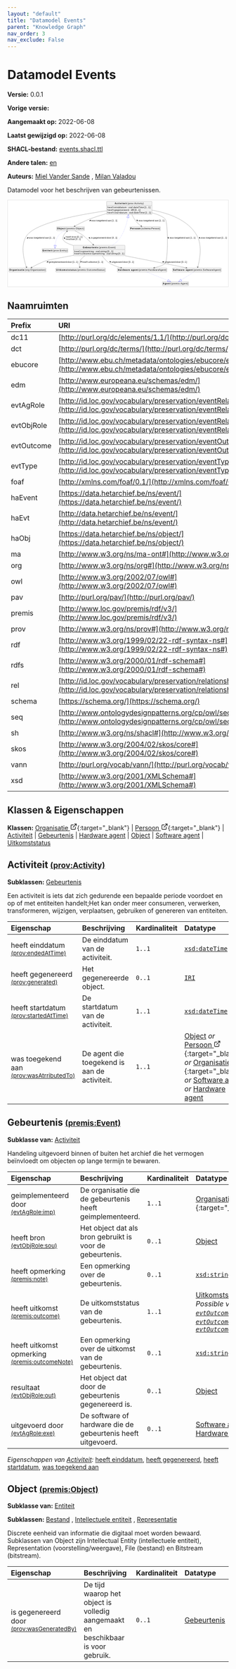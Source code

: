 ```yaml
---
layout: "default"
title: "Datamodel Events"
parent: "Knowledge Graph"
nav_order: 3
nav_exclude: False
---
```

<svg xmlns="http://www.w3.org/2000/svg" style="display: none;"><symbol id="svg-external-link" width="24" height="24" viewBox="0 0 24 24" fill="none" stroke="currentColor" stroke-width="2" stroke-linecap="round" stroke-linejoin="round" class="feather feather-external-link"><title id="svg-external-link-title">(external link)</title><path d="M18 13v6a2 2 0 0 1-2 2H5a2 2 0 0 1-2-2V8a2 2 0 0 1 2-2h6"></path><polyline points="15 3 21 3 21 9"></polyline><line x1="10" y1="14" x2="21" y2="3"></line> </symbol></svg>

Datamodel Events
====================

**Versie:** 0.0.1

**Vorige versie:** 

**Aangemaakt op:** 2022-06-08

**Laatst gewijzigd op:** 2022-06-08

**SHACL-bestand:** [events.shacl.ttl](events.shacl.ttl)

**Andere talen:**
[en](../en)

**Auteurs:**
[Miel Vander Sande](mailto:miel.vandersande@meemoo.be)
, [Milan Valadou](mailto:milan.valadou@meemoo.be)


Datamodel voor het beschrijven van gebeurtenissen.

<div class="wrap">
  <div class="zoom">
  <svg xmlns="http://www.w3.org/2000/svg" xmlns:xlink="http://www.w3.org/1999/xlink" contentStyleType="text/css" preserveAspectRatio="none" version="1.1" viewBox="0 0 1401 548" zoomAndPan="magnify"><defs/><g><a href="../../organization/nl#org%3AOrganization" target="_top" title="../../organization/nl#org%3AOrganization" xlink:actuate="onRequest" xlink:href="../../organization/nl#org%3AOrganization" xlink:show="new" xlink:title="../../organization/nl#org%3AOrganization" xlink:type="simple"><g id="elem_org_Organization"><rect codeLine="15" fill="#F1F1F1" height="26.2969" id="org_Organization" rx="3.5" ry="3.5" style="stroke:#181818;stroke-width:0.5;" width="236" x="7" y="429"/><text fill="#000000" font-family="sans-serif" font-size="14" font-weight="bold" lengthAdjust="spacing" textLength="95" x="10" y="446.9951">Organisatie</text><text fill="#000000" font-family="sans-serif" font-size="14" lengthAdjust="spacing" textLength="131" x="109" y="446.9951">(org:Organization)</text></g></a><a href="../../organization/nl#schema%3APerson" target="_top" title="../../organization/nl#schema%3APerson" xlink:actuate="onRequest" xlink:href="../../organization/nl#schema%3APerson" xlink:show="new" xlink:title="../../organization/nl#schema%3APerson" xlink:type="simple"><g id="elem_schema_Person"><rect codeLine="16" fill="#F1F1F1" height="26.2969" id="schema_Person" rx="3.5" ry="3.5" style="stroke:#181818;stroke-width:0.5;" width="194" x="776" y="167"/><text fill="#000000" font-family="sans-serif" font-size="14" font-weight="bold" lengthAdjust="spacing" textLength="65" x="779" y="184.9951">Persoon</text><text fill="#000000" font-family="sans-serif" font-size="14" lengthAdjust="spacing" textLength="119" x="848" y="184.9951">(schema:Person)</text></g></a><a href="#prov%3AActivity" target="_top" title="#prov%3AActivity" xlink:actuate="onRequest" xlink:href="#prov%3AActivity" xlink:show="new" xlink:title="#prov%3AActivity" xlink:type="simple"><g id="elem_prov_Activity"><rect codeLine="19" fill="#F1F1F1" height="83.1875" id="prov_Activity" rx="3.5" ry="3.5" style="stroke:#181818;stroke-width:0.5;" width="289" x="627.5" y="7"/><text fill="#000000" font-family="sans-serif" font-size="14" font-weight="bold" lengthAdjust="spacing" textLength="77" x="679.5" y="24.9951">Activiteit</text><text fill="#000000" font-family="sans-serif" font-size="14" lengthAdjust="spacing" textLength="104" x="760.5" y="24.9951">(prov:Activity)</text><line style="stroke:#181818;stroke-width:0.5;" x1="628.5" x2="915.5" y1="33.2969" y2="33.2969"/><text fill="#000000" font-family="sans-serif" font-size="14" lengthAdjust="spacing" textLength="40" x="633.5" y="50.292">heeft</text><text fill="#000000" font-family="sans-serif" font-size="14" lengthAdjust="spacing" textLength="4" x="673.5" y="50.292"> </text><text fill="#000000" font-family="sans-serif" font-size="14" lengthAdjust="spacing" textLength="77" x="677.5" y="50.292">einddatum</text><text fill="#000000" font-family="sans-serif" font-size="14" lengthAdjust="spacing" textLength="4" x="754.5" y="50.292"> </text><text fill="#000000" font-family="sans-serif" font-size="14" lengthAdjust="spacing" textLength="5" x="758.5" y="50.292">:</text><text fill="#000000" font-family="sans-serif" font-size="14" lengthAdjust="spacing" textLength="4" x="763.5" y="50.292"> </text><text fill="#000000" font-family="sans-serif" font-size="14" font-style="italic" lengthAdjust="spacing" textLength="97" x="767.5" y="50.292">xsd:dateTime</text><text fill="#000000" font-family="sans-serif" font-size="14" lengthAdjust="spacing" textLength="4" x="864.5" y="50.292"> </text><text fill="#000000" font-family="sans-serif" font-size="14" lengthAdjust="spacing" textLength="38" x="868.5" y="50.292">[1..1]</text><text fill="#000000" font-family="sans-serif" font-size="14" lengthAdjust="spacing" textLength="40" x="633.5" y="66.5889">heeft</text><text fill="#000000" font-family="sans-serif" font-size="14" lengthAdjust="spacing" textLength="4" x="673.5" y="66.5889"> </text><text fill="#000000" font-family="sans-serif" font-size="14" lengthAdjust="spacing" textLength="93" x="677.5" y="66.5889">gegenereerd</text><text fill="#000000" font-family="sans-serif" font-size="14" lengthAdjust="spacing" textLength="4" x="770.5" y="66.5889"> </text><text fill="#000000" font-family="sans-serif" font-size="14" lengthAdjust="spacing" textLength="5" x="774.5" y="66.5889">:</text><text fill="#000000" font-family="sans-serif" font-size="14" lengthAdjust="spacing" textLength="4" x="779.5" y="66.5889"> </text><text fill="#000000" font-family="sans-serif" font-size="14" font-style="italic" lengthAdjust="spacing" textLength="18" x="783.5" y="66.5889">IRI</text><text fill="#000000" font-family="sans-serif" font-size="14" lengthAdjust="spacing" textLength="4" x="801.5" y="66.5889"> </text><text fill="#000000" font-family="sans-serif" font-size="14" lengthAdjust="spacing" textLength="38" x="805.5" y="66.5889">[0..1]</text><text fill="#000000" font-family="sans-serif" font-size="14" lengthAdjust="spacing" textLength="40" x="633.5" y="82.8857">heeft</text><text fill="#000000" font-family="sans-serif" font-size="14" lengthAdjust="spacing" textLength="4" x="673.5" y="82.8857"> </text><text fill="#000000" font-family="sans-serif" font-size="14" lengthAdjust="spacing" textLength="81" x="677.5" y="82.8857">startdatum</text><text fill="#000000" font-family="sans-serif" font-size="14" lengthAdjust="spacing" textLength="4" x="758.5" y="82.8857"> </text><text fill="#000000" font-family="sans-serif" font-size="14" lengthAdjust="spacing" textLength="5" x="762.5" y="82.8857">:</text><text fill="#000000" font-family="sans-serif" font-size="14" lengthAdjust="spacing" textLength="4" x="767.5" y="82.8857"> </text><text fill="#000000" font-family="sans-serif" font-size="14" font-style="italic" lengthAdjust="spacing" textLength="97" x="771.5" y="82.8857">xsd:dateTime</text><text fill="#000000" font-family="sans-serif" font-size="14" lengthAdjust="spacing" textLength="4" x="868.5" y="82.8857"> </text><text fill="#000000" font-family="sans-serif" font-size="14" lengthAdjust="spacing" textLength="38" x="872.5" y="82.8857">[1..1]</text></g></a><a href="#premis%3AEvent" target="_top" title="#premis%3AEvent" xlink:actuate="onRequest" xlink:href="#premis%3AEvent" xlink:show="new" xlink:title="#premis%3AEvent" xlink:type="simple"><g id="elem_premis_Event"><rect codeLine="18" fill="#F1F1F1" height="66.8906" id="premis_Event" rx="3.5" ry="3.5" style="stroke:#181818;stroke-width:0.5;" width="328" x="417" y="285"/><text fill="#000000" font-family="sans-serif" font-size="14" font-weight="bold" lengthAdjust="spacing" textLength="98" x="476.5" y="302.9951">Gebeurtenis</text><text fill="#000000" font-family="sans-serif" font-size="14" lengthAdjust="spacing" textLength="107" x="578.5" y="302.9951">(premis:Event)</text><line style="stroke:#181818;stroke-width:0.5;" x1="418" x2="744" y1="311.2969" y2="311.2969"/><text fill="#000000" font-family="sans-serif" font-size="14" lengthAdjust="spacing" textLength="40" x="423" y="328.292">heeft</text><text fill="#000000" font-family="sans-serif" font-size="14" lengthAdjust="spacing" textLength="4" x="463" y="328.292"> </text><text fill="#000000" font-family="sans-serif" font-size="14" lengthAdjust="spacing" textLength="79" x="467" y="328.292">opmerking</text><text fill="#000000" font-family="sans-serif" font-size="14" lengthAdjust="spacing" textLength="4" x="546" y="328.292"> </text><text fill="#000000" font-family="sans-serif" font-size="14" lengthAdjust="spacing" textLength="5" x="550" y="328.292">:</text><text fill="#000000" font-family="sans-serif" font-size="14" lengthAdjust="spacing" textLength="4" x="555" y="328.292"> </text><text fill="#000000" font-family="sans-serif" font-size="14" font-style="italic" lengthAdjust="spacing" textLength="69" x="559" y="328.292">xsd:string</text><text fill="#000000" font-family="sans-serif" font-size="14" lengthAdjust="spacing" textLength="4" x="628" y="328.292"> </text><text fill="#000000" font-family="sans-serif" font-size="14" lengthAdjust="spacing" textLength="38" x="632" y="328.292">[0..1]</text><text fill="#000000" font-family="sans-serif" font-size="14" lengthAdjust="spacing" textLength="40" x="423" y="344.5889">heeft</text><text fill="#000000" font-family="sans-serif" font-size="14" lengthAdjust="spacing" textLength="4" x="463" y="344.5889"> </text><text fill="#000000" font-family="sans-serif" font-size="14" lengthAdjust="spacing" textLength="65" x="467" y="344.5889">uitkomst</text><text fill="#000000" font-family="sans-serif" font-size="14" lengthAdjust="spacing" textLength="4" x="532" y="344.5889"> </text><text fill="#000000" font-family="sans-serif" font-size="14" lengthAdjust="spacing" textLength="79" x="536" y="344.5889">opmerking</text><text fill="#000000" font-family="sans-serif" font-size="14" lengthAdjust="spacing" textLength="4" x="615" y="344.5889"> </text><text fill="#000000" font-family="sans-serif" font-size="14" lengthAdjust="spacing" textLength="5" x="619" y="344.5889">:</text><text fill="#000000" font-family="sans-serif" font-size="14" lengthAdjust="spacing" textLength="4" x="624" y="344.5889"> </text><text fill="#000000" font-family="sans-serif" font-size="14" font-style="italic" lengthAdjust="spacing" textLength="69" x="628" y="344.5889">xsd:string</text><text fill="#000000" font-family="sans-serif" font-size="14" lengthAdjust="spacing" textLength="4" x="697" y="344.5889"> </text><text fill="#000000" font-family="sans-serif" font-size="14" lengthAdjust="spacing" textLength="38" x="701" y="344.5889">[0..1]</text></g></a><a href="#premis%3AHardwareAgent" target="_top" title="#premis%3AHardwareAgent" xlink:actuate="onRequest" xlink:href="#premis%3AHardwareAgent" xlink:show="new" xlink:title="#premis%3AHardwareAgent" xlink:type="simple"><g id="elem_premis_HardwareAgent"><rect codeLine="20" fill="#F1F1F1" height="26.2969" id="premis_HardwareAgent" rx="3.5" ry="3.5" style="stroke:#181818;stroke-width:0.5;" width="315" x="696.5" y="429"/><text fill="#000000" font-family="sans-serif" font-size="14" font-weight="bold" lengthAdjust="spacing" textLength="129" x="699.5" y="446.9951">Hardware agent</text><text fill="#000000" font-family="sans-serif" font-size="14" lengthAdjust="spacing" textLength="176" x="832.5" y="446.9951">(premis:HardwareAgent)</text></g></a><a href="#premis%3AAgent" target="_top" title="#premis%3AAgent" xlink:actuate="onRequest" xlink:href="#premis%3AAgent" xlink:show="new" xlink:title="#premis%3AAgent" xlink:type="simple"><g id="elem_premis_Agent"><rect codeLine="25" fill="#F1F1F1" height="26.2969" id="premis_Agent" rx="3.5" ry="3.5" style="stroke:#181818;stroke-width:0.5;" width="167" x="982.5" y="516"/><text fill="#000000" font-family="sans-serif" font-size="14" font-weight="bold" lengthAdjust="spacing" textLength="48" x="985.5" y="533.9951">Agent</text><text fill="#000000" font-family="sans-serif" font-size="14" lengthAdjust="spacing" textLength="109" x="1037.5" y="533.9951">(premis:Agent)</text></g></a><a href="#premis%3AObject" target="_top" title="#premis%3AObject" xlink:actuate="onRequest" xlink:href="#premis%3AObject" xlink:show="new" xlink:title="#premis%3AObject" xlink:type="simple"><g id="elem_premis_Object"><rect codeLine="22" fill="#F1F1F1" height="26.2969" id="premis_Object" rx="3.5" ry="3.5" style="stroke:#181818;stroke-width:0.5;" width="177" x="310.5" y="167"/><text fill="#000000" font-family="sans-serif" font-size="14" font-weight="bold" lengthAdjust="spacing" textLength="53" x="313.5" y="184.9951">Object</text><text fill="#000000" font-family="sans-serif" font-size="14" lengthAdjust="spacing" textLength="114" x="370.5" y="184.9951">(premis:Object)</text></g></a><a href="#prov%3AEntity" target="_top" title="#prov%3AEntity" xlink:actuate="onRequest" xlink:href="#prov%3AEntity" xlink:show="new" xlink:title="#prov%3AEntity" xlink:type="simple"><g id="elem_prov_Entity"><rect codeLine="23" fill="#F1F1F1" height="26.2969" id="prov_Entity" rx="3.5" ry="3.5" style="stroke:#181818;stroke-width:0.5;" width="164" x="218" y="305.5"/><text fill="#000000" font-family="sans-serif" font-size="14" font-weight="bold" lengthAdjust="spacing" textLength="62" x="221" y="323.4951">Entiteit</text><text fill="#000000" font-family="sans-serif" font-size="14" lengthAdjust="spacing" textLength="92" x="287" y="323.4951">(prov:Entity)</text></g></a><a href="#premis%3ASoftwareAgent" target="_top" title="#premis%3ASoftwareAgent" xlink:actuate="onRequest" xlink:href="#premis%3ASoftwareAgent" xlink:show="new" xlink:title="#premis%3ASoftwareAgent" xlink:type="simple"><g id="elem_premis_SoftwareAgent"><rect codeLine="24" fill="#F1F1F1" height="26.2969" id="premis_SoftwareAgent" rx="3.5" ry="3.5" style="stroke:#181818;stroke-width:0.5;" width="310" x="1047" y="429"/><text fill="#000000" font-family="sans-serif" font-size="14" font-weight="bold" lengthAdjust="spacing" textLength="126" x="1050" y="446.9951">Software agent</text><text fill="#000000" font-family="sans-serif" font-size="14" lengthAdjust="spacing" textLength="174" x="1180" y="446.9951">(premis:SoftwareAgent)</text></g></a><a href="#premis%3AOutcomeStatus" target="_top" title="#premis%3AOutcomeStatus" xlink:actuate="onRequest" xlink:href="#premis%3AOutcomeStatus" xlink:show="new" xlink:title="#premis%3AOutcomeStatus" xlink:type="simple"><g id="elem_premis_OutcomeStatus"><rect codeLine="26" fill="#F1F1F1" height="26.2969" id="premis_OutcomeStatus" rx="3.5" ry="3.5" style="stroke:#181818;stroke-width:0.5;" width="316" x="305" y="429"/><text fill="#000000" font-family="sans-serif" font-size="14" font-weight="bold" lengthAdjust="spacing" textLength="129" x="308" y="446.9951">Uitkomststatus</text><text fill="#000000" font-family="sans-serif" font-size="14" lengthAdjust="spacing" textLength="177" x="441" y="446.9951">(premis:OutcomeStatus)</text></g></a><g id="link_prov_Activity_org_Organization"><path codeLine="37" d="M627.192,66.937 C454.055,91.189 180.144,141.544 121,223 C76.1951,284.707 104.3843,384.295 118.431,423.932 " fill="none" id="prov_Activity-to-org_Organization" style="stroke:#454645;stroke-width:1.0;"/><polygon fill="#454645" points="120.229,428.899,120.9276,419.0749,118.5275,424.1974,113.4051,421.7973,120.229,428.899" style="stroke:#454645;stroke-width:1.0;"/><polygon fill="#000000" points="121.9071,241.9384,130.9993,239.1487,127.6231,234.3372,121.9071,241.9384" style="stroke:#000000;stroke-width:1.0;"/><text fill="#000000" font-family="sans-serif" font-size="13" lengthAdjust="spacing" textLength="26" x="135" y="243.5669">was</text><text fill="#000000" font-family="sans-serif" font-size="13" lengthAdjust="spacing" textLength="4" x="161" y="243.5669"> </text><text fill="#000000" font-family="sans-serif" font-size="13" lengthAdjust="spacing" textLength="68" x="165" y="243.5669">toegekend</text><text fill="#000000" font-family="sans-serif" font-size="13" lengthAdjust="spacing" textLength="4" x="233" y="243.5669"> </text><text fill="#000000" font-family="sans-serif" font-size="13" lengthAdjust="spacing" textLength="24" x="237" y="243.5669">aan</text><text fill="#000000" font-family="sans-serif" font-size="13" lengthAdjust="spacing" textLength="4" x="261" y="243.5669"> </text><text fill="#000000" font-family="sans-serif" font-size="13" lengthAdjust="spacing" textLength="34" x="265" y="243.5669">[1..1]</text></g><g id="link_prov_Activity_premis_HardwareAgent"><path codeLine="38" d="M916.789,79.482 C955.245,90.517 989.355,104.23 1001,120 C1019.42,144.937 1019.67,374.251 1001,399 C991.821,411.169 961.289,420.873 930.411,427.874 " fill="none" id="prov_Activity-to-premis_HardwareAgent" style="stroke:#454645;stroke-width:1.0;"/><polygon fill="#454645" points="925.456,428.974,935.1087,430.93,930.3373,427.8912,933.3761,423.1198,925.456,428.974" style="stroke:#454645;stroke-width:1.0;"/><polygon fill="#000000" points="1020.1953,244.0626,1022.7786,234.9096,1016.9053,235.1392,1020.1953,244.0626" style="stroke:#000000;stroke-width:1.0;"/><text fill="#000000" font-family="sans-serif" font-size="13" lengthAdjust="spacing" textLength="26" x="1029" y="243.5669">was</text><text fill="#000000" font-family="sans-serif" font-size="13" lengthAdjust="spacing" textLength="4" x="1055" y="243.5669"> </text><text fill="#000000" font-family="sans-serif" font-size="13" lengthAdjust="spacing" textLength="68" x="1059" y="243.5669">toegekend</text><text fill="#000000" font-family="sans-serif" font-size="13" lengthAdjust="spacing" textLength="4" x="1127" y="243.5669"> </text><text fill="#000000" font-family="sans-serif" font-size="13" lengthAdjust="spacing" textLength="24" x="1131" y="243.5669">aan</text><text fill="#000000" font-family="sans-serif" font-size="13" lengthAdjust="spacing" textLength="4" x="1155" y="243.5669"> </text><text fill="#000000" font-family="sans-serif" font-size="13" lengthAdjust="spacing" textLength="34" x="1159" y="243.5669">[1..1]</text></g><g id="link_prov_Activity_premis_Object"><path codeLine="39" d="M627.395,84.531 C591.232,94.68 552.834,106.669 518,120 C484.888,132.672 448.625,151.404 424.94,164.347 " fill="none" id="prov_Activity-to-premis_Object" style="stroke:#454645;stroke-width:1.0;"/><polygon fill="#454645" points="420.376,166.854,430.1899,166.025,424.7579,164.4459,426.337,159.014,420.376,166.854" style="stroke:#454645;stroke-width:1.0;"/><polygon fill="#000000" points="518.3484,130.4002,527.8411,129.8169,525.6853,124.3487,518.3484,130.4002" style="stroke:#000000;stroke-width:1.0;"/><text fill="#000000" font-family="sans-serif" font-size="13" lengthAdjust="spacing" textLength="26" x="532" y="133.0669">was</text><text fill="#000000" font-family="sans-serif" font-size="13" lengthAdjust="spacing" textLength="4" x="558" y="133.0669"> </text><text fill="#000000" font-family="sans-serif" font-size="13" lengthAdjust="spacing" textLength="68" x="562" y="133.0669">toegekend</text><text fill="#000000" font-family="sans-serif" font-size="13" lengthAdjust="spacing" textLength="4" x="630" y="133.0669"> </text><text fill="#000000" font-family="sans-serif" font-size="13" lengthAdjust="spacing" textLength="24" x="634" y="133.0669">aan</text><text fill="#000000" font-family="sans-serif" font-size="13" lengthAdjust="spacing" textLength="4" x="658" y="133.0669"> </text><text fill="#000000" font-family="sans-serif" font-size="13" lengthAdjust="spacing" textLength="34" x="662" y="133.0669">[1..1]</text></g><g id="link_prov_Activity_premis_SoftwareAgent"><path codeLine="40" d="M916.735,62.626 C1018.17,80.599 1145.34,123.026 1202,223 C1239.33,288.86 1218.32,384.886 1207.35,423.734 " fill="none" id="prov_Activity-to-premis_SoftwareAgent" style="stroke:#454645;stroke-width:1.0;"/><polygon fill="#454645" points="1205.94,428.613,1212.2855,421.0808,1207.3308,423.8103,1204.6013,418.8556,1205.94,428.613" style="stroke:#454645;stroke-width:1.0;"/><polygon fill="#000000" points="1223.1348,242.9616,1219.7534,234.0725,1215.1743,237.7577,1223.1348,242.9616" style="stroke:#000000;stroke-width:1.0;"/><text fill="#000000" font-family="sans-serif" font-size="13" lengthAdjust="spacing" textLength="26" x="1229" y="243.5669">was</text><text fill="#000000" font-family="sans-serif" font-size="13" lengthAdjust="spacing" textLength="4" x="1255" y="243.5669"> </text><text fill="#000000" font-family="sans-serif" font-size="13" lengthAdjust="spacing" textLength="68" x="1259" y="243.5669">toegekend</text><text fill="#000000" font-family="sans-serif" font-size="13" lengthAdjust="spacing" textLength="4" x="1327" y="243.5669"> </text><text fill="#000000" font-family="sans-serif" font-size="13" lengthAdjust="spacing" textLength="24" x="1331" y="243.5669">aan</text><text fill="#000000" font-family="sans-serif" font-size="13" lengthAdjust="spacing" textLength="4" x="1355" y="243.5669"> </text><text fill="#000000" font-family="sans-serif" font-size="13" lengthAdjust="spacing" textLength="34" x="1359" y="243.5669">[1..1]</text></g><g id="link_prov_Activity_schema_Person"><path codeLine="41" d="M788.782,90.103 C796.358,105.711 806.262,123.101 818,137 C826.75,147.361 838.476,156.75 848.853,164.011 " fill="none" id="prov_Activity-to-schema_Person" style="stroke:#454645;stroke-width:1.0;"/><polygon fill="#454645" points="853.206,166.988,848.037,158.6046,849.0795,164.1646,843.5195,165.2071,853.206,166.988" style="stroke:#454645;stroke-width:1.0;"/><polygon fill="#000000" points="826.1536,132.4464,822.7293,123.5737,818.168,127.281,826.1536,132.4464" style="stroke:#000000;stroke-width:1.0;"/><text fill="#000000" font-family="sans-serif" font-size="13" lengthAdjust="spacing" textLength="26" x="832" y="133.0669">was</text><text fill="#000000" font-family="sans-serif" font-size="13" lengthAdjust="spacing" textLength="4" x="858" y="133.0669"> </text><text fill="#000000" font-family="sans-serif" font-size="13" lengthAdjust="spacing" textLength="68" x="862" y="133.0669">toegekend</text><text fill="#000000" font-family="sans-serif" font-size="13" lengthAdjust="spacing" textLength="4" x="930" y="133.0669"> </text><text fill="#000000" font-family="sans-serif" font-size="13" lengthAdjust="spacing" textLength="24" x="934" y="133.0669">aan</text><text fill="#000000" font-family="sans-serif" font-size="13" lengthAdjust="spacing" textLength="4" x="958" y="133.0669"> </text><text fill="#000000" font-family="sans-serif" font-size="13" lengthAdjust="spacing" textLength="34" x="962" y="133.0669">[1..1]</text></g><g id="link_premis_Event_prov_Activity"><path codeLine="44" d="M664.145,284.907 C677.8,276.73 690.799,266.829 701,255 C736.327,214.036 754.351,154.539 763.374,110.094 " fill="none" id="premis_Event-to-prov_Activity" style="stroke:#0000FF;stroke-width:1.0;stroke-dasharray:1.0,3.0;"/><polygon fill="none" points="756.522,108.652,767.017,90.244,770.292,111.179,756.522,108.652" style="stroke:#0000FF;stroke-width:1.0;"/></g><g id="link_premis_Event_org_Organization"><path codeLine="48" d="M416.914,349.237 C336.875,363.912 255.826,379.097 247,382 C212.218,393.438 174.639,412.773 150.518,426.177 " fill="none" id="premis_Event-to-org_Organization" style="stroke:#454645;stroke-width:1.0;"/><polygon fill="#454645" points="145.877,428.775,155.684,427.8682,150.2397,426.3322,151.7756,420.8879,145.877,428.775" style="stroke:#454645;stroke-width:1.0;"/><polygon fill="#000000" points="247.1963,391.9538,256.7017,392.2675,255.0708,386.6205,247.1963,391.9538" style="stroke:#000000;stroke-width:1.0;"/><text fill="#000000" font-family="sans-serif" font-size="13" lengthAdjust="spacing" textLength="114" x="261" y="395.0669">geimplementeerd</text><text fill="#000000" font-family="sans-serif" font-size="13" lengthAdjust="spacing" textLength="4" x="375" y="395.0669"> </text><text fill="#000000" font-family="sans-serif" font-size="13" lengthAdjust="spacing" textLength="29" x="379" y="395.0669">door</text><text fill="#000000" font-family="sans-serif" font-size="13" lengthAdjust="spacing" textLength="4" x="408" y="395.0669"> </text><text fill="#000000" font-family="sans-serif" font-size="13" lengthAdjust="spacing" textLength="34" x="412" y="395.0669">[1..1]</text></g><g id="link_premis_Event_premis_HardwareAgent"><path codeLine="49" d="M600.32,352.005 C611.829,368.573 627.91,387.582 647,399 C669.275,412.323 695.056,421.49 720.703,427.78 " fill="none" id="premis_Event-to-premis_HardwareAgent" style="stroke:#454645;stroke-width:1.0;"/><polygon fill="#454645" points="725.829,429,717.999,423.0257,720.9647,427.8429,716.1476,430.8086,725.829,429" style="stroke:#454645;stroke-width:1.0;"/><polygon fill="#000000" points="656.2315,393.2299,650.1422,385.9244,647.0111,390.8988,656.2315,393.2299" style="stroke:#000000;stroke-width:1.0;"/><text fill="#000000" font-family="sans-serif" font-size="13" lengthAdjust="spacing" textLength="69" x="661" y="395.0669">uitgevoerd</text><text fill="#000000" font-family="sans-serif" font-size="13" lengthAdjust="spacing" textLength="4" x="730" y="395.0669"> </text><text fill="#000000" font-family="sans-serif" font-size="13" lengthAdjust="spacing" textLength="29" x="734" y="395.0669">door</text><text fill="#000000" font-family="sans-serif" font-size="13" lengthAdjust="spacing" textLength="4" x="763" y="395.0669"> </text><text fill="#000000" font-family="sans-serif" font-size="13" lengthAdjust="spacing" textLength="34" x="767" y="395.0669">[0..1]</text></g><g id="link_premis_Event_premis_Object"><path codeLine="50" d="M416.823,286.513 C388.092,277.82 364.368,267.31 355,255 C346.387,243.682 349.405,236.075 355,223 C359.498,212.487 368.063,203.354 376.45,196.313 " fill="none" id="premis_Event-to-premis_Object" style="stroke:#454645;stroke-width:1.0;"/><polygon fill="#454645" points="380.534,193.028,371.0139,195.5514,376.6378,196.1616,376.0276,201.7854,380.534,193.028" style="stroke:#454645;stroke-width:1.0;"/><polygon fill="#000000" points="357.9573,234.5691,358.9701,244.0256,364.335,241.6243,357.9573,234.5691" style="stroke:#000000;stroke-width:1.0;"/><text fill="#000000" font-family="sans-serif" font-size="13" lengthAdjust="spacing" textLength="34" x="369" y="236.0669">heeft</text><text fill="#000000" font-family="sans-serif" font-size="13" lengthAdjust="spacing" textLength="4" x="403" y="236.0669"> </text><text fill="#000000" font-family="sans-serif" font-size="13" lengthAdjust="spacing" textLength="29" x="407" y="236.0669">bron</text><text fill="#000000" font-family="sans-serif" font-size="13" lengthAdjust="spacing" textLength="4" x="436" y="236.0669"> </text><text fill="#000000" font-family="sans-serif" font-size="13" lengthAdjust="spacing" textLength="34" x="440" y="236.0669">[0..1]</text><text fill="#000000" font-family="sans-serif" font-size="13" lengthAdjust="spacing" textLength="57" x="369" y="251.1997">resultaat</text><text fill="#000000" font-family="sans-serif" font-size="13" lengthAdjust="spacing" textLength="4" x="426" y="251.1997"> </text><text fill="#000000" font-family="sans-serif" font-size="13" lengthAdjust="spacing" textLength="34" x="430" y="251.1997">[0..1]</text></g><g id="link_premis_Object_premis_Event"><path codeLine="60" d="M426.331,193.13 C442.291,200.746 462.476,211.319 479,223 C486.046,227.981 517.034,256.872 543.026,281.413 " fill="none" id="premis_Object-to-premis_Event" style="stroke:#454645;stroke-width:1.0;"/><polygon fill="#454645" points="546.821,284.999,543.0269,275.9103,543.1869,281.5649,537.5323,281.7249,546.821,284.999" style="stroke:#454645;stroke-width:1.0;"/><polygon fill="#000000" points="523.9875,242.083,518.5472,234.2821,515.0009,238.9697,523.9875,242.083" style="stroke:#000000;stroke-width:1.0;"/><text fill="#000000" font-family="sans-serif" font-size="13" lengthAdjust="spacing" textLength="10" x="529" y="243.5669">is</text><text fill="#000000" font-family="sans-serif" font-size="13" lengthAdjust="spacing" textLength="4" x="539" y="243.5669"> </text><text fill="#000000" font-family="sans-serif" font-size="13" lengthAdjust="spacing" textLength="82" x="543" y="243.5669">gegenereerd</text><text fill="#000000" font-family="sans-serif" font-size="13" lengthAdjust="spacing" textLength="4" x="625" y="243.5669"> </text><text fill="#000000" font-family="sans-serif" font-size="13" lengthAdjust="spacing" textLength="29" x="629" y="243.5669">door</text><text fill="#000000" font-family="sans-serif" font-size="13" lengthAdjust="spacing" textLength="4" x="658" y="243.5669"> </text><text fill="#000000" font-family="sans-serif" font-size="13" lengthAdjust="spacing" textLength="34" x="662" y="243.5669">[0..1]</text></g><g id="link_premis_Event_premis_OutcomeStatus"><path codeLine="51" d="M489.8,352.003 C477.945,360.014 467.379,369.884 460,382 C452.438,394.417 454.17,411.172 457.222,423.655 " fill="none" id="premis_Event-to-premis_OutcomeStatus" style="stroke:#454645;stroke-width:1.0;"/><polygon fill="#454645" points="458.588,428.717,460.1046,418.9856,457.2851,423.8897,452.381,421.0702,458.588,428.717" style="stroke:#454645;stroke-width:1.0;"/><polygon fill="#000000" points="462.9305,395.118,469.3496,388.1005,463.9989,385.6677,462.9305,395.118" style="stroke:#000000;stroke-width:1.0;"/><text fill="#000000" font-family="sans-serif" font-size="13" lengthAdjust="spacing" textLength="34" x="474" y="395.0669">heeft</text><text fill="#000000" font-family="sans-serif" font-size="13" lengthAdjust="spacing" textLength="4" x="508" y="395.0669"> </text><text fill="#000000" font-family="sans-serif" font-size="13" lengthAdjust="spacing" textLength="56" x="512" y="395.0669">uitkomst</text><text fill="#000000" font-family="sans-serif" font-size="13" lengthAdjust="spacing" textLength="4" x="568" y="395.0669"> </text><text fill="#000000" font-family="sans-serif" font-size="13" lengthAdjust="spacing" textLength="34" x="572" y="395.0669">[1..1]</text></g><g id="link_premis_Event_premis_SoftwareAgent"><path codeLine="52" d="M745.379,351.661 C872.869,376.605 1042.93,409.878 1135.35,427.959 " fill="none" id="premis_Event-to-premis_SoftwareAgent" style="stroke:#454645;stroke-width:1.0;"/><polygon fill="#454645" points="1140.5,428.968,1132.4322,423.319,1135.5925,428.0108,1130.9007,431.171,1140.5,428.968" style="stroke:#454645;stroke-width:1.0;"/><polygon fill="#000000" points="993.907,391.5265,985.5945,386.9055,984.4659,392.674,993.907,391.5265" style="stroke:#000000;stroke-width:1.0;"/><text fill="#000000" font-family="sans-serif" font-size="13" lengthAdjust="spacing" textLength="69" x="998" y="395.0669">uitgevoerd</text><text fill="#000000" font-family="sans-serif" font-size="13" lengthAdjust="spacing" textLength="4" x="1067" y="395.0669"> </text><text fill="#000000" font-family="sans-serif" font-size="13" lengthAdjust="spacing" textLength="29" x="1071" y="395.0669">door</text><text fill="#000000" font-family="sans-serif" font-size="13" lengthAdjust="spacing" textLength="4" x="1100" y="395.0669"> </text><text fill="#000000" font-family="sans-serif" font-size="13" lengthAdjust="spacing" textLength="34" x="1104" y="395.0669">[0..1]</text></g><g id="link_premis_HardwareAgent_premis_Agent"><path codeLine="55" d="M884.374,455.1784 C919.107,469.1041 976.442,492.0922 1017.4,508.5152 " fill="none" id="premis_HardwareAgent-to-premis_Agent" style="stroke:#0000FF;stroke-width:1.0;stroke-dasharray:1.0,3.0;"/><polygon fill="none" points="1020.07,502.0413,1036.02,515.9815,1014.86,515.0357,1020.07,502.0413" style="stroke:#0000FF;stroke-width:1.0;"/></g><g id="link_premis_Object_prov_Entity"><path codeLine="58" d="M363.117,193.03 C348.351,199.688 332.322,209.424 322,223 C308.443,240.83 303.034,265.633 300.966,285.354 " fill="none" id="premis_Object-to-prov_Entity" style="stroke:#0000FF;stroke-width:1.0;stroke-dasharray:1.0,3.0;"/><polygon fill="none" points="307.947,285.895,299.786,305.45,293.971,285.073,307.947,285.895" style="stroke:#0000FF;stroke-width:1.0;"/></g><g id="link_premis_SoftwareAgent_premis_Agent"><path codeLine="62" d="M1182.51,455.1784 C1161.71,468.181 1128.27,489.0843 1102.53,505.1672 " fill="none" id="premis_SoftwareAgent-to-premis_Agent" style="stroke:#0000FF;stroke-width:1.0;stroke-dasharray:1.0,3.0;"/><polygon fill="none" points="1106.12,511.1801,1085.45,515.8442,1098.7,499.3081,1106.12,511.1801" style="stroke:#0000FF;stroke-width:1.0;"/></g></g></svg>
  </div>
</div>

## Naamruimten

| Prefix | URI      |
| :----- | :------- |
| dc11     | [http://purl.org/dc/elements/1.1/](http://purl.org/dc/elements/1.1/) |
| dct     | [http://purl.org/dc/terms/](http://purl.org/dc/terms/) |
| ebucore     | [http://www.ebu.ch/metadata/ontologies/ebucore/ebucore#](http://www.ebu.ch/metadata/ontologies/ebucore/ebucore#) |
| edm     | [http://www.europeana.eu/schemas/edm/](http://www.europeana.eu/schemas/edm/) |
| evtAgRole     | [http://id.loc.gov/vocabulary/preservation/eventRelatedAgentRole/](http://id.loc.gov/vocabulary/preservation/eventRelatedAgentRole/) |
| evtObjRole     | [http://id.loc.gov/vocabulary/preservation/eventRelatedObjectRole/](http://id.loc.gov/vocabulary/preservation/eventRelatedObjectRole/) |
| evtOutcome     | [http://id.loc.gov/vocabulary/preservation/eventOutcome/](http://id.loc.gov/vocabulary/preservation/eventOutcome/) |
| evtType     | [http://id.loc.gov/vocabulary/preservation/eventType](http://id.loc.gov/vocabulary/preservation/eventType) |
| foaf     | [http://xmlns.com/foaf/0.1/](http://xmlns.com/foaf/0.1/) |
| haEvent     | [https://data.hetarchief.be/ns/event/](https://data.hetarchief.be/ns/event/) |
| haEvt     | [http://data.hetarchief.be/ns/event/](http://data.hetarchief.be/ns/event/) |
| haObj     | [https://data.hetarchief.be/ns/object/](https://data.hetarchief.be/ns/object/) |
| ma     | [http://www.w3.org/ns/ma-ont#](http://www.w3.org/ns/ma-ont#) |
| org     | [http://www.w3.org/ns/org#](http://www.w3.org/ns/org#) |
| owl     | [http://www.w3.org/2002/07/owl#](http://www.w3.org/2002/07/owl#) |
| pav     | [http://purl.org/pav/](http://purl.org/pav/) |
| premis     | [http://www.loc.gov/premis/rdf/v3/](http://www.loc.gov/premis/rdf/v3/) |
| prov     | [http://www.w3.org/ns/prov#](http://www.w3.org/ns/prov#) |
| rdf     | [http://www.w3.org/1999/02/22-rdf-syntax-ns#](http://www.w3.org/1999/02/22-rdf-syntax-ns#) |
| rdfs     | [http://www.w3.org/2000/01/rdf-schema#](http://www.w3.org/2000/01/rdf-schema#) |
| rel     | [http://id.loc.gov/vocabulary/preservation/relationshipSubType/](http://id.loc.gov/vocabulary/preservation/relationshipSubType/) |
| schema     | [https://schema.org/](https://schema.org/) |
| seq     | [http://www.ontologydesignpatterns.org/cp/owl/sequence.owl#](http://www.ontologydesignpatterns.org/cp/owl/sequence.owl#) |
| sh     | [http://www.w3.org/ns/shacl#](http://www.w3.org/ns/shacl#) |
| skos     | [http://www.w3.org/2004/02/skos/core#](http://www.w3.org/2004/02/skos/core#) |
| vann     | [http://purl.org/vocab/vann/](http://purl.org/vocab/vann/) |
| xsd     | [http://www.w3.org/2001/XMLSchema#](http://www.w3.org/2001/XMLSchema#) |

## Klassen & Eigenschappen

**Klassen:** 
 [Organisatie <svg class="svg-external-link" viewBox="0 0 24 24" aria-labelledby="svg-external-link-title"><use xlink:href="#svg-external-link"></use></svg>](../../organization/nl#org%3AOrganization){:target="_blank"} |  [Persoon <svg class="svg-external-link" viewBox="0 0 24 24" aria-labelledby="svg-external-link-title"><use xlink:href="#svg-external-link"></use></svg>](../../organization/nl#schema%3APerson){:target="_blank"} |  [Activiteit](#prov%3AActivity) |  [Gebeurtenis](#premis%3AEvent) |  [Hardware agent](#premis%3AHardwareAgent) |  [Object](#premis%3AObject) |  [Software agent](#premis%3ASoftwareAgent) |  [Uitkomststatus](#premis%3AOutcomeStatus)
## <a id="prov%3AActivity"></a>Activiteit <small>[(prov:Activity)](http://www.w3.org/ns/prov#Activity)</small>


**Subklassen:** 
[Gebeurtenis](#premis%3AEvent)

Een activiteit is iets dat zich gedurende een bepaalde periode voordoet en op of met entiteiten handelt;Het kan onder meer consumeren, verwerken, transformeren, wijzigen, verplaatsen, gebruiken of genereren van entiteiten.

| Eigenschap | Beschrijving | Kardinaliteit | Datatype |
| :------ | :---------- | :---------- | :------- |
| <a id='prov%3AendedAtTime'></a>heeft einddatum <br> <small>[(prov:endedAtTime)](http://www.w3.org/ns/prov#endedAtTime)</small> | De einddatum van de activiteit. | `1..1` | [`xsd:dateTime`](http://www.w3.org/2001/XMLSchema#dateTime)  |
| <a id='prov%3Agenerated'></a>heeft gegenereerd <br> <small>[(prov:generated)](http://www.w3.org/ns/prov#generated)</small> | Het gegenereerde object. | `0..1` | [`IRI`](https://www.rfc-editor.org/rfc/rfc3987.txt)  |
| <a id='prov%3AstartedAtTime'></a>heeft startdatum <br> <small>[(prov:startedAtTime)](http://www.w3.org/ns/prov#startedAtTime)</small> | De startdatum van de activiteit. | `1..1` | [`xsd:dateTime`](http://www.w3.org/2001/XMLSchema#dateTime)  |
| <a id='prov%3AwasAtrributedTo'></a>was toegekend aan <br> <small>[(prov:wasAtrributedTo)](http://www.w3.org/ns/prov#wasAtrributedTo)</small> | De agent die toegekend is aan de activiteit. | `1..1` | [Object](#premis%3AObject) _or_ [Persoon <svg class="svg-external-link" viewBox="0 0 24 24" aria-labelledby="svg-external-link-title"><use xlink:href="#svg-external-link"></use></svg>](../../organization/nl#schema%3APerson){:target="_blank"} _or_ [Organisatie <svg class="svg-external-link" viewBox="0 0 24 24" aria-labelledby="svg-external-link-title"><use xlink:href="#svg-external-link"></use></svg>](../../organization/nl#org%3AOrganization){:target="_blank"} _or_ [Software agent](#premis%3ASoftwareAgent) _or_ [Hardware agent](#premis%3AHardwareAgent)  |

## <a id="premis%3AEvent"></a>Gebeurtenis <small>[(premis:Event)](http://www.loc.gov/premis/rdf/v3/Event)</small>


**Subklasse van:** 
[Activiteit](#prov%3AActivity)

Handeling uitgevoerd binnen of buiten het archief die het vermogen beïnvloedt om objecten op lange termijn te bewaren.

| Eigenschap | Beschrijving | Kardinaliteit | Datatype |
| :------ | :---------- | :---------- | :------- |
| <a id='evtAgRole%3Aimp'></a>geimplementeerd door <br> <small>[(evtAgRole:imp)](http://id.loc.gov/vocabulary/preservation/eventRelatedAgentRole/imp)</small> | De organisatie die de gebeurtenis heeft geimplementeerd. | `1..1` | [Organisatie <svg class="svg-external-link" viewBox="0 0 24 24" aria-labelledby="svg-external-link-title"><use xlink:href="#svg-external-link"></use></svg>](../../organization/nl#org%3AOrganization){:target="_blank"}  |
| <a id='evtObjRole%3Asou'></a>heeft bron <br> <small>[(evtObjRole:sou)](http://id.loc.gov/vocabulary/preservation/eventRelatedObjectRole/sou)</small> | Het object dat als bron gebruikt is voor de gebeurtenis. | `0..1` | [Object](#premis%3AObject)  |
| <a id='premis%3Anote'></a>heeft opmerking <br> <small>[(premis:note)](http://www.loc.gov/premis/rdf/v3/note)</small> | Een opmerking over de gebeurtenis. | `0..1` | [`xsd:string`](http://www.w3.org/2001/XMLSchema#string)  |
| <a id='premis%3Aoutcome'></a>heeft uitkomst <br> <small>[(premis:outcome)](http://www.loc.gov/premis/rdf/v3/outcome)</small> | De uitkomststatus van de gebeurtenis. | `1..1` | [Uitkomststatus](#premis%3AOutcomeStatus) <br>_Possible values: [`evtOutcome:fai`](http://id.loc.gov/vocabulary/preservation/eventOutcome/fai), [`evtOutcome:suc`](http://id.loc.gov/vocabulary/preservation/eventOutcome/suc), [`evtOutcome:war`](http://id.loc.gov/vocabulary/preservation/eventOutcome/war)_ |
| <a id='premis%3AoutcomeNote'></a>heeft uitkomst opmerking <br> <small>[(premis:outcomeNote)](http://www.loc.gov/premis/rdf/v3/outcomeNote)</small> | Een opmerking over de uitkomst van de gebeurtenis. | `0..1` | [`xsd:string`](http://www.w3.org/2001/XMLSchema#string)  |
| <a id='evtObjRole%3Aout'></a>resultaat <br> <small>[(evtObjRole:out)](http://id.loc.gov/vocabulary/preservation/eventRelatedObjectRole/out)</small> | Het object dat door de gebeurtenis gegenereerd is. | `0..1` | [Object](#premis%3AObject)  |
| <a id='evtAgRole%3Aexe'></a>uitgevoerd door <br> <small>[(evtAgRole:exe)](http://id.loc.gov/vocabulary/preservation/eventRelatedAgentRole/exe)</small> | De software of hardware die de gebeurtenis heeft uitgevoerd. | `0..1` | [Software agent](#premis%3ASoftwareAgent) _or_ [Hardware agent](#premis%3AHardwareAgent)  |

_Eigenschappen van [Activiteit](#prov%3AActivity):_  [heeft einddatum](#prov%3AendedAtTime),  [heeft gegenereerd](#prov%3Agenerated),  [heeft startdatum](#prov%3AstartedAtTime),  [was toegekend aan](#prov%3AwasAtrributedTo)

## <a id="premis%3AObject"></a>Object <small>[(premis:Object)](http://www.loc.gov/premis/rdf/v3/Object)</small>


**Subklasse van:** 
[Entiteit](#prov%3AEntity)

**Subklassen:** 
[Bestand](#premis%3AFile)
, [Intellectuele entiteit](#premis%3AIntellectualEntity)
, [Representatie](#premis%3ARepresentation)

Discrete eenheid van informatie die digitaal moet worden bewaard. Subklassen van Object zijn Intellectual Entity (intellectuele entiteit), Representation (voorstelling/weergave), File (bestand) en Bitstream (bitstream).

| Eigenschap | Beschrijving | Kardinaliteit | Datatype |
| :------ | :---------- | :---------- | :------- |
| <a id='prov%3AwasGeneratedBy'></a>is gegenereerd door <br> <small>[(prov:wasGeneratedBy)](http://www.w3.org/ns/prov#wasGeneratedBy)</small> | De tijd waarop het object is volledig aangemaakt en beschikbaar is voor gebruik. | `0..1` | [Gebeurtenis](#premis%3AEvent)  |




<style>
.zoom > svg {
    width: 100%;
    height: auto;
    background-color: #fff;
}

.zoom > svg text{
   -webkit-user-select: none;
   -moz-user-select: none;
   -ms-user-select: none;
   user-select: none;
}

.wrap {
  overflow: hidden;
  border: 1px solid #E6E6E6;
}

.zoom {
  position: relative;
}

.zoom:hover {
  transform: scale(2.0); cursor: grab;
}
.svg-external-link {
  width: 16px;
  height: 16px;
}
</style>
<script>
var svg = document.querySelector('svg[zoomAndPan="magnify"]');
var zoomDiv = document.querySelector('.zoom');
zoomDiv.addEventListener('mouseleave', onMouseOutZoomDiv);
if (window.PointerEvent) {
  svg.addEventListener('pointerdown', onPointerDown);
  svg.addEventListener('pointerup', onPointerUp);
  svg.addEventListener('pointerleave', onPointerUp); 
  svg.addEventListener('pointermove', onPointerMove); 
} else {

  svg.addEventListener('mousedown', onPointerDown); 
  svg.addEventListener('mouseup', onPointerUp); 
  svg.addEventListener('mouseleave', onPointerUp); 
  svg.addEventListener('mousemove', onPointerMove); 

  svg.addEventListener('touchstart', onPointerDown);
  svg.addEventListener('touchend', onPointerUp);
  svg.addEventListener('touchmove', onPointerMove); 
}

function getPointFromEvent (event) {
  var point = {x:0, y:0};
  if (event.targetTouches) {
    point.x = event.targetTouches[0].clientX;
    point.y = event.targetTouches[0].clientY;
  } else {
    point.x = event.clientX;
    point.y = event.clientY;
  }
  
  return point;
}

var isPointerDown = false;

var pointerOrigin = {
  x: 0,
  y: 0
};

function onPointerDown(event) {
  isPointerDown = true; 
  
  var pointerPosition = getPointFromEvent(event);
  pointerOrigin.x = pointerPosition.x;
  pointerOrigin.y = pointerPosition.y;
}

var originalViewBoxString = svg.getAttribute('viewBox');
var originalViewBoxList= svg.viewBox.baseVal;

var originalViewBox = {
    x: originalViewBoxList.x,
    y: originalViewBoxList.y,
    width: originalViewBoxList.width,
    height: originalViewBoxList.height
};

var viewBox = structuredClone(originalViewBox);
console.log(viewBox);
var newViewBox = {
  x: 0,
  y: 0
};

var ratio = viewBox.width / svg.getBoundingClientRect().width;
window.addEventListener('resize', function() {
  ratio = viewBox.width / svg.getBoundingClientRect().width;
});

function onPointerMove (event) {
  if (!isPointerDown) {
    return;
  }
  event.preventDefault();

  var pointerPosition = getPointFromEvent(event);

  newViewBox.x = viewBox.x - ((pointerPosition.x - pointerOrigin.x) * ratio);
  newViewBox.y = viewBox.y - ((pointerPosition.y - pointerOrigin.y) * ratio);

  var viewBoxString = `${newViewBox.x} ${newViewBox.y} ${viewBox.width} ${viewBox.height}`;
  svg.setAttribute('viewBox', viewBoxString);
}

function onPointerUp() {
  isPointerDown = false;

  viewBox.x = newViewBox.x;
  viewBox.y = newViewBox.y;
}
function onMouseOutZoomDiv(event) {

  var viewBoxString = structuredClone(originalViewBoxString);
  viewBox.x = 0;
  viewBox.y = 0;
  svg.setAttribute('viewBox', originalViewBoxString);
}

</script>

